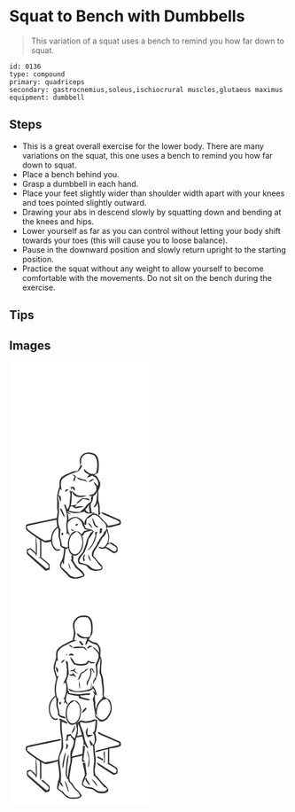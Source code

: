 # Squat to Bench with Dumbbells
> This variation of a squat uses a bench to remind you how far down to squat.

``` 
id: 0136 
type: compound 
primary: quadriceps 
secondary: gastrocnemius,soleus,ischiocrural muscles,glutaeus maximus 
equipment: dumbbell 
``` 

## Steps

 - This is a great overall exercise for the lower body. There are many variations on the squat, this one uses a bench to remind you how far down to squat.
 - Place a bench behind you.
 - Grasp a dumbbell in each hand.
 - Place your feet slightly wider than shoulder width apart with your knees and toes pointed slightly outward.
 - Drawing your abs in descend slowly by squatting down and bending at the knees and hips.
 - Lower yourself as far as you can control without letting your body shift towards your toes (this will cause you to loose balance).
 - Pause in the downward position and slowly return upright to the starting position.
 - Practice the squat without any weight to allow yourself to become comfortable with the movements. Do not sit on the bench during the exercise.

## Tips


## Images

<svg width="194pt" height="400" viewBox="0 0 194 300" xmlns="http://www.w3.org/2000/svg">
  <g fill="#FFF">
    <path d="M0 0h194v300H0V0m98.42 126.44c-4.06 3.19-3.01 8.97-2.39 13.43 2.48-2.96.21-7.22 2.29-10.33 2.02-2.76 4.95-5.52 8.66-5.09 2.81.32 5.91.64 8.28 2.3 5.45 6.84 4.07 16.12 2.28 24.02-1.72 1.35-4.45.82-6.55.66-4.09-.46-6.68-3.9-9.58-6.4-1.16 4.25 3.86 5.76 6.54 7.72-.96 1.55-2 3.04-2.94 4.6 2.42-1.09 4.76-2.36 7.23-3.34 5.23 2.2 10.19 7.88 7.5 13.84-1.67-1.93-3.03-4.32-5.49-5.35.79 2.28 2.05 4.36 3.56 6.23 0 1.78.02 3.55.07 5.33-1.87 1.93-2.98 5.2-6.02 5.43-1.28.42-3.09.01-3.85 1.4 1.26.83 2.66.93 4.21.29-2.02 1.96-1.75 4.7-1.43 7.2-1.97 2.45-5.12 3.72-6.74 6.44-2.01 3.51-5.75 5.42-8.41 8.36-5 0-10.04-.19-14.83-1.74.73-1.95 1.09-4.14 2.43-5.79 2.8-1.19 4.73 3.35 7.71 2.47 3.44-.84 6.96-1.27 10.41-2.02-2.06-.31-4.13-.58-6.19-.89-1.97.59-3.96 1.1-6.02 1.26.63-1.33 1.29-2.63 1.99-3.92-2.39 1.48-5.13 1.79-7.87 1.86 1.51-6.18 1.26-12.65 1.54-18.98-.77-.29-2.31-.86-3.09-1.14.38 2.57 1.47 5.13.92 7.76-1.29 5.92.31 12.77-4.2 17.62-.76-2.1-1.5-4.19-2.26-6.29-.52.04-1.56.11-2.08.15 2.92 7.46 5.29 15.56 3.51 23.61-1.48 5.56 1.18 11.28-.49 16.8.38-.45 1.12-1.35 1.5-1.79 1.56-.02 2 2.43 3.3 3a7.848 7.848 0 0 0-.87-3.22c-2.07-4.22-2.43-9.19-1.91-13.8 2.55-3.93 6.72-7.76 11.78-6.96 3.85 1.9 8 4.88 8.02 9.64 1.27 1.72 2.4 3.54 3.21 5.52 1.8.86 3.77 1.18 5.75 1.38-2.24.38-4.46.9-6.72 1.16-.84 1.89-2.37 3.24-4.03 4.41-1.85-4.11-7.91-5.66-11.31-2.57-5.32 4.77-6.93 12.35-6.42 19.22-.44.5-.9 1-1.35 1.49-2.22-.97-5.03-.94-6.85-2.63-.66-3.37-.88-6.84-1.98-10.11-1.33-3.78.23-7.71.05-11.56-.83-2.42-2.17-4.67-2.56-7.23-1.48-6.25.9-12.55.49-18.85-.22-3.97.35-7.96-.06-11.91-.59-2.67-1.26-5.33-1.2-8.08 2.35 2.25 1.91 5.7 3.41 8.4.78-2.49 1.18-5.12-.05-7.54-.93-.55-1.86-1.11-2.75-1.72.84-2.81 1.35-5.7 2.13-8.52.55.57 1.63 1.72 2.18 2.3-.67-4.85-1.85-10.21.34-14.83 4.61-5.33 11.86-6.95 18.09-9.67 4.92-.27 7.71-4.93 9.5-8.96-.56-.27-1.68-.79-2.24-1.06-.92 3-2.63 5.64-4.29 8.27-2.03.23-4.15-.02-6.11.57-5.46 2.75-11.82 4.08-16.13 8.74-2.49 3.45-2.02 7.83-2.05 11.83-2.2 5.77-3.79 11.94-3.21 18.17.39 5.13-.66 10.39.74 15.42-.47 2.94-.77 5.9-1.09 8.87-13.35 3.03-26.8 5.58-40.18 8.43-.48.4-1.43 1.2-1.9 1.6.17 2.29-.37 5.1 1.61 6.78 3.7 3.23 7.82 5.94 11.79 8.83-.16 7.31.24 14.61.4 21.91-2.08-2.55-4.75-4.48-7.19-6.65-1.25.29-2.56.4-3.75.9-2.72 1.06-1.13 4.71-1.13 6.92 7.69 8.22 17.09 14.69 24.91 22.8 1.87-.54 3.75-1.09 5.63-1.64.01-2.44-.05-4.88-.13-7.31-3.69-3.15-7.3-6.4-11.12-9.39.01-7.62-.02-15.23-.04-22.85 1.88 1.02 3.67 2.27 5.74 2.9 2.5.21 4.89-.88 7.32-1.32.6 3.62 1.89 7.17 4.26 10.02 2.06 2.63 6.71 3.83 8.7.47-2.31-.09-5.03.68-6.85-1.23-3.05-2.82-4.48-7.17-4.31-11.27-.34-6.35 2.29-13.17 7.85-16.63 1.63 4.36.09 9.01.99 13.45 1.42 3.49 2.09 7.22 2 11 1.46 1.53 2.98 3.21 5.26 3.35-.73 5.29-.57 10.89-3.09 15.75-1.14 2.81-3.36 5.69-2.37 8.88 1.43 4.57 5.99 6.89 8.8 10.48 1.71 1.75 2.97 4.21 5.46 4.95 6.34 2.04 13.7 1.1 19-3.06-.77-5.54-6.12-8.18-9.77-11.67-2.17-2.66-4.01-5.62-5.56-8.68-.59-2.69 2.04-7.79-2.85-6.9.05 1.84.39 3.66.68 5.48-.45.08-1.35.22-1.8.3 3.13 3.21 4.83 7.39 7.25 11.08 3.91 2.81 7.92 5.72 10.28 10.06-3.2 1.21-6.53 2.07-9.88 2.77-3.43-.87-7.36-1.43-9.69-4.4-2.99-3.99-7.41-6.5-10.56-10.33.2-2.17.78-4.25 1.6-6.25.48.96 1.44 2.9 1.92 3.86.46-7.02 2.18-13.91 2.39-20.95.38-1.25 2.13-.34 3.03-.58l-.55-1.38 1.38.04c.32 4.19 2.59 9.12 6.95 10.34 4.77 1.21 8.53-2.91 10.76-6.56 3.03-6.54 3.47-14.37.7-21.09.52.15 1.55.47 2.07.62.45-1.47.67-3.15 1.91-4.22 2.7-.79 5.5-1.3 8.09-2.45.59.18 1.76.55 2.35.73.44 1.45-1.72 1.34-2.5 2.02-1.8 3.87-4.6 7.28-5.59 11.5-1.13 4.51-2.83 8.85-4.45 13.2-1.51 4.19-6.3 6.41-7.1 10.98-.73 2.06.21 4.1.78 6.06 2.88 1.1 5.99 1.36 8.91 2.3 3.37 1.21 4.53 5.4 8.04 6.3 2.91.79 5.96 2.04 8.98 1.01 2.31-.75 6.12-.28 6.32-3.57.67-3.06-2.26-5.09-4.11-7.01-3.11-2.64-4.98-6.39-8.09-9.02-.49-4.94 2.83-8.87 5.11-12.9 3.51-4.33 4.87-10.07 8.99-13.96 2.22-2.06 3.42-4.92 3.7-7.91 3.64 7.03 3.35 16.99-3.21 22.2-2.29 1.91-4.95.12-7.4-.26-.04.25-.13.76-.17 1.02 2.6 2.83 6.46 1.73 9.73 1.11 3.28 2.07 6.43 4.33 9.74 6.35 1.43 1.17 3.08-.19 4.47-.71 3.01-1.15 1.47-5.04 1.45-7.48-2.06-2.26-4.89-3.69-7.47-5.27-1.54-1.38-3.33.1-4.95.47.61-3.19 1.6-6.39 1.31-9.67-.21-3.32-2.21-6.33-1.88-9.71-.35.3-1.05.89-1.4 1.19.31-.97.92-2.92 1.23-3.89 2.96 1.36 5.94-.33 8.84-1.01 2.7-.82 5.54-1.19 8.18-2.22 1.75-1.86.91-4.33-.03-6.34-6.29-2.61-12.54-5.32-18.7-8.21-2.42-1.15-5-2.04-7.71-1.98 4.24 3.85 10.17 4.87 15.12 7.54 3.5 1.97 7.96 2.59 10.68 5.68-.25.36-.76 1.08-1.02 1.44-4.83 1.69-9.89 2.67-14.95 3.39-1.03-2.04-2.27-3.99-4.12-5.36-3.17-2.44-5.31-5.86-8.11-8.66.6-.78 1.2-1.56 1.79-2.34-.45-2.1-.94-4.23-.69-6.38.65-4.13-1.18-8.02-1.88-12-.06-4.34.29-8.68.02-13.01 1.79-3.42 3.11-7.09 2.44-11.02-2.43-3.44-3.25-8.62-7.96-9.8 1.75-1.02 3.46-2.11 5.16-3.23 1.27-5.88 1.39-12.04.37-17.97-.95-3.59-3.12-7.64-7.1-8.41-5.05-1.53-11.5-1.74-15.14 2.77M85.4 152.35c1.27 1.37 2.59 2.68 3.88 4.03-.84-.11-2.54-.34-3.39-.45l1.78.29-1.04 5.33 2.48-1.12c-.47-1.79.12-3.45 1.63-4.4-.56-.73-1.12-1.47-1.68-2.2-1.22-.5-2.43-1-3.66-1.48m5.87 3.41c2.98 5.92 10.67 3.32 15.13 7.28-1.25-1.52-2.42-3.54-4.6-3.71-3.7-.58-7.11-2.12-10.53-3.57m16.48 7.36c2.76-1.03 5.12-2.82 7.36-4.69-3.22-.1-6.32 1.48-7.36 4.69m-25.04 6.21c.51 1.5 1.03 3 1.57 4.5.36-1.01.44-2.09.11-3.14l.22-.85c1.34 1.64 2.58 3.44 4.37 4.65-.33-1.49.17-3.41-1.05-4.59-1.19-1.85-3.54-.29-5.22-.57m-6.1 3.35c-.33.81-1 2.43-1.34 3.24 2.17-.54 3.9-1.96 5.35-3.6-1.34.1-2.67.22-4.01.36m7.78 1.6c1.15 3.1 2.63 6.69 6.02 7.89 4.64 1.63 10.17 1.3 14.43-1.22-4.23-.23-8.59.69-12.71-.61-2.99-1.43-5.22-3.98-7.74-6.06m12.46 11.55c-2.17 1.95-4.86 3.55-6.14 6.29 3.35-1.28 5.9-3.83 8.35-6.34 3.55-.31 6.91.8 10.07 2.31-.58-1.07-1.18-2.13-1.78-3.19-3.47.21-7.55-1.59-10.5.93m-28.6 12.25c1.87 4.3 3.81 8.63 6.53 12.46.24-4.03-2.44-7.32-3.61-11.01-.97-.49-1.94-.97-2.92-1.45m23.07 21.17c-1.1.23-2.42 2.49-.65 2.73 1.82.29 3.31-3.85.65-2.73m-8.21 6.66c1.05 1.95 2.48 3.64 4.88 2.35-1.56-.93-3.2-1.69-4.88-2.35m-11.89 5.41c-.99.84-.83 3.07.63 3.3 2.26-.1 1.51-4.36-.63-3.3m8.7 40.63c.47 3.29 1.31 6.59 2.93 9.53.18-3.44-1.12-6.68-2.93-9.53z"/>
    <path d="M113.41 181.95c2.9-1.69 4.86-4.41 6.54-7.24-1.54 5.31-1.04 10.94-2.68 16.22-.71 2.22-2.25 4.05-3.31 6.1 3.24-.19 4.79-3.28 5.48-6.06 1.48 5.6.91 11.36 1.4 17.07-.71-.64-2.12-1.93-2.83-2.57-.95.06-2.86.19-3.81.26.53-.37 1.58-1.09 2.11-1.46-1.53-.04-3.05-.09-4.57-.14-.71-3.98-1.65-7.96-1.38-12.03 2.35-2.89 3.52-6.43 3.05-10.15zM102.56 200.34c2.32-2.16 4.17-4.74 5.81-7.44-.97 3.81.15 7.6.44 11.42-1.99-.63-3.89-1.55-4.94-3.42-.33-.14-.99-.42-1.31-.56z"/>
    <path d="M78.91 202.22c7.12 4.13 15.45 2.41 22.95.48 2.77 3.92 8.08 2.22 12.13 2.26-5.92 2.67-13.29 7.42-12.06 15-1.34-5.08-5.81-8.79-10.77-10.03-4.12-.45-8.28 1.2-11.2 4.1.73-3.24-.15-6.43-1.28-9.46 1.55.76 3.11 1.49 4.73 2.11-1.3-1.52-2.93-2.68-4.6-3.75l.1-.71z"/>
    <path d="M113.22 207c4.38-.5 8.01 2.11 10.42 5.52 2.65 3.77 8.91 6.26 7.21 11.81l1.29-.04c-.93 2-1.11 4.92-3.65 5.59-1.06 5.12-6.05 8.09-7.49 13.15-.33.21-.98.63-1.31.85-1.16 6.36-8.19 10.25-7.88 17.09-.4 2.11 1.4 3.33 2.68 4.64 4.05 3.74 6.14 9.17 10.81 12.3l-1.36 2.36c-2.96.67-6.06 1.25-9 .18-3.44-.53-5.29-3.72-8.07-5.4-3.78-2-8.15-2.36-11.94-4.34-.38-6.55 6.25-9.92 7.97-15.71 1.21-3.65 3.29-7.05 3.68-10.94.26-1.87.89-3.66 1.5-5.43 2.68-2.61 4.67-5.83 6.38-9.12-2.42-3.46-7.49-3.03-11.11-4.54-.66-1.74-1.36-3.47-2.03-5.2.67.33 2 .98 2.66 1.3.25-2.88.69-5.75.73-8.65 3.27-1.05 5.89-3.31 8.51-5.42m-1.06 3.8c.5 3.1 1.14 6.21 2.29 9.14 1.18 2.4 3.6 5.43 6.39 3.2-1.57-.94-3.86-1.38-4.39-3.38-1.14-3.12-2.34-6.25-4.29-8.96m-5.35 6.82c1.19 3.07 3.5 5.47 5.93 7.61-1.09-3.12-2.87-6.09-5.93-7.61m16.14 7.86c-.19 2.26-.53 4.5-.73 6.77 3.66.14 3.5-4.09 3.39-6.66-.89-.04-1.78-.07-2.66-.11m-6.74 4.91c.18 1.85.49 3.7.48 5.57-1.28 3.01-2.31 6.12-3.52 9.16-1.61 4.12-5.27 6.89-7.34 10.73 6.48-4.95 10.65-12.59 12.08-20.56.29-1.46.45-2.98 1.18-4.29.13-.18.41-.53.55-.71-1.14.03-2.29.06-3.43.1m-15.84 39.53c.46-.21 1.4-.64 1.87-.85-.29-1.49-.59-2.98-.9-4.46.56-1.39 1.12-2.78 1.61-4.2-3.98 1.7-3.36 6.08-2.58 9.51m6.99-8.98c-1.34 3.79 1.72 6.83 3.52 9.82-.8-3.39-1.97-6.7-3.52-9.82zM33.87 219.89c9.97-2.07 19.95-4.11 29.93-6.16.44 3.2.73 6.41 1.14 9.62-5.83 3.61-8.23 10.61-8.56 17.15-2.69.8-5.46 1.29-8.25 1.54-7.49-3.88-14.41-8.77-21.12-13.84-1.92-1.24-2.93-3.28-3.78-5.31 3.26-1.85 7.02-2.3 10.64-3z"/>
    <path d="M84.13 235.23c1.7-2.73 4.79-3.98 7.39-5.65 2.29 2.03 5.02 3.91 6.13 6.89 2.13 5.57 1.6 11.97-.75 17.38-1.72 3.26-4.67 7.07-8.82 6.51-3.96-.44-5.82-4.54-6.74-7.92-.93-5.8-.57-12.2 2.79-17.21zM36.27 237.49c1.82 1.03 3.75 2.02 5.17 3.61.57 7.9-.06 15.85.28 23.77l-1.76-.6c.01.33.02.98.02 1.31.45-.12 1.36-.36 1.82-.48 3.17 3.26 7.04 5.73 10.3 8.89 2.19 1.82 1.45 6.85-2.07 5.63-7.99-6.5-15.82-13.25-23.53-20.11-1.34-.88-1.28-2.55-1.57-3.95 1.05-.67 2.11-1.34 3.16-2.02 2.55 2.04 4.83 4.36 7.24 6.56.28.72.85 2.17 1.14 2.9.46-1.26.87-2.57.85-3.92.15-7.22-.03-14.44-1.05-21.59zM133.42 247.42c.95-.6 1.89-1.22 2.84-1.82 2.56 1.92 5.52 3.23 8.04 5.2 2 2 .94 5.67-1.93 6.04-4.19-1.62-7.16-5.56-11.73-6.36.95-1.01 1.87-2.03 2.78-3.06z"/>
  </g>
  <g fill="#333">
    <path d="M98.42 126.44c3.64-4.51 10.09-4.3 15.14-2.77 3.98.77 6.15 4.82 7.1 8.41 1.02 5.93.9 12.09-.37 17.97-1.7 1.12-3.41 2.21-5.16 3.23 4.71 1.18 5.53 6.36 7.96 9.8.67 3.93-.65 7.6-2.44 11.02.27 4.33-.08 8.67-.02 13.01.7 3.98 2.53 7.87 1.88 12-.25 2.15.24 4.28.69 6.38-.59.78-1.19 1.56-1.79 2.34 2.8 2.8 4.94 6.22 8.11 8.66 1.85 1.37 3.09 3.32 4.12 5.36 5.06-.72 10.12-1.7 14.95-3.39.26-.36.77-1.08 1.02-1.44-2.72-3.09-7.18-3.71-10.68-5.68-4.95-2.67-10.88-3.69-15.12-7.54 2.71-.06 5.29.83 7.71 1.98 6.16 2.89 12.41 5.6 18.7 8.21.94 2.01 1.78 4.48.03 6.34-2.64 1.03-5.48 1.4-8.18 2.22-2.9.68-5.88 2.37-8.84 1.01-.31.97-.92 2.92-1.23 3.89.35-.3 1.05-.89 1.4-1.19-.33 3.38 1.67 6.39 1.88 9.71.29 3.28-.7 6.48-1.31 9.67 1.62-.37 3.41-1.85 4.95-.47 2.58 1.58 5.41 3.01 7.47 5.27.02 2.44 1.56 6.33-1.45 7.48-1.39.52-3.04 1.88-4.47.71-3.31-2.02-6.46-4.28-9.74-6.35-3.27.62-7.13 1.72-9.73-1.11.04-.26.13-.77.17-1.02 2.45.38 5.11 2.17 7.4.26 6.56-5.21 6.85-15.17 3.21-22.2-.28 2.99-1.48 5.85-3.7 7.91-4.12 3.89-5.48 9.63-8.99 13.96-2.28 4.03-5.6 7.96-5.11 12.9 3.11 2.63 4.98 6.38 8.09 9.02 1.85 1.92 4.78 3.95 4.11 7.01-.2 3.29-4.01 2.82-6.32 3.57-3.02 1.03-6.07-.22-8.98-1.01-3.51-.9-4.67-5.09-8.04-6.3-2.92-.94-6.03-1.2-8.91-2.3-.57-1.96-1.51-4-.78-6.06.8-4.57 5.59-6.79 7.1-10.98 1.62-4.35 3.32-8.69 4.45-13.2.99-4.22 3.79-7.63 5.59-11.5.78-.68 2.94-.57 2.5-2.02-.59-.18-1.76-.55-2.35-.73-2.59 1.15-5.39 1.66-8.09 2.45-1.24 1.07-1.46 2.75-1.91 4.22-.52-.15-1.55-.47-2.07-.62 2.77 6.72 2.33 14.55-.7 21.09-2.23 3.65-5.99 7.77-10.76 6.56-4.36-1.22-6.63-6.15-6.95-10.34l-1.38-.04.55 1.38c-.9.24-2.65-.67-3.03.58-.21 7.04-1.93 13.93-2.39 20.95-.48-.96-1.44-2.9-1.92-3.86-.82 2-1.4 4.08-1.6 6.25 3.15 3.83 7.57 6.34 10.56 10.33 2.33 2.97 6.26 3.53 9.69 4.4 3.35-.7 6.68-1.56 9.88-2.77-2.36-4.34-6.37-7.25-10.28-10.06-2.42-3.69-4.12-7.87-7.25-11.08.45-.08 1.35-.22 1.8-.3-.29-1.82-.63-3.64-.68-5.48 4.89-.89 2.26 4.21 2.85 6.9 1.55 3.06 3.39 6.02 5.56 8.68 3.65 3.49 9 6.13 9.77 11.67-5.3 4.16-12.66 5.1-19 3.06-2.49-.74-3.75-3.2-5.46-4.95-2.81-3.59-7.37-5.91-8.8-10.48-.99-3.19 1.23-6.07 2.37-8.88 2.52-4.86 2.36-10.46 3.09-15.75-2.28-.14-3.8-1.82-5.26-3.35.09-3.78-.58-7.51-2-11-.9-4.44.64-9.09-.99-13.45-5.56 3.46-8.19 10.28-7.85 16.63-.17 4.1 1.26 8.45 4.31 11.27 1.82 1.91 4.54 1.14 6.85 1.23-1.99 3.36-6.64 2.16-8.7-.47-2.37-2.85-3.66-6.4-4.26-10.02-2.43.44-4.82 1.53-7.32 1.32-2.07-.63-3.86-1.88-5.74-2.9.02 7.62.05 15.23.04 22.85 3.82 2.99 7.43 6.24 11.12 9.39.08 2.43.14 4.87.13 7.31-1.88.55-3.76 1.1-5.63 1.64-7.82-8.11-17.22-14.58-24.91-22.8 0-2.21-1.59-5.86 1.13-6.92 1.19-.5 2.5-.61 3.75-.9 2.44 2.17 5.11 4.1 7.19 6.65-.16-7.3-.56-14.6-.4-21.91-3.97-2.89-8.09-5.6-11.79-8.83-1.98-1.68-1.44-4.49-1.61-6.78.47-.4 1.42-1.2 1.9-1.6 13.38-2.85 26.83-5.4 40.18-8.43.32-2.97.62-5.93 1.09-8.87-1.4-5.03-.35-10.29-.74-15.42-.58-6.23 1.01-12.4 3.21-18.17.03-4-.44-8.38 2.05-11.83 4.31-4.66 10.67-5.99 16.13-8.74 1.96-.59 4.08-.34 6.11-.57 1.66-2.63 3.37-5.27 4.29-8.27.56.27 1.68.79 2.24 1.06-1.79 4.03-4.58 8.69-9.5 8.96-6.23 2.72-13.48 4.34-18.09 9.67-2.19 4.62-1.01 9.98-.34 14.83-.55-.58-1.63-1.73-2.18-2.3-.78 2.82-1.29 5.71-2.13 8.52.89.61 1.82 1.17 2.75 1.72 1.23 2.42.83 5.05.05 7.54-1.5-2.7-1.06-6.15-3.41-8.4-.06 2.75.61 5.41 1.2 8.08.41 3.95-.16 7.94.06 11.91.41 6.3-1.97 12.6-.49 18.85.39 2.56 1.73 4.81 2.56 7.23.18 3.85-1.38 7.78-.05 11.56 1.1 3.27 1.32 6.74 1.98 10.11 1.82 1.69 4.63 1.66 6.85 2.63.45-.49.91-.99 1.35-1.49-.51-6.87 1.1-14.45 6.42-19.22 3.4-3.09 9.46-1.54 11.31 2.57 1.66-1.17 3.19-2.52 4.03-4.41 2.26-.26 4.48-.78 6.72-1.16-1.98-.2-3.95-.52-5.75-1.38-.81-1.98-1.94-3.8-3.21-5.52-.02-4.76-4.17-7.74-8.02-9.64-5.06-.8-9.23 3.03-11.78 6.96-.52 4.61-.16 9.58 1.91 13.8.52 1.01.81 2.08.87 3.22-1.3-.57-1.74-3.02-3.3-3-.38.44-1.12 1.34-1.5 1.79 1.67-5.52-.99-11.24.49-16.8 1.78-8.05-.59-16.15-3.51-23.61.52-.04 1.56-.11 2.08-.15.76 2.1 1.5 4.19 2.26 6.29 4.51-4.85 2.91-11.7 4.2-17.62.55-2.63-.54-5.19-.92-7.76.78.28 2.32.85 3.09 1.14-.28 6.33-.03 12.8-1.54 18.98 2.74-.07 5.48-.38 7.87-1.86-.7 1.29-1.36 2.59-1.99 3.92 2.06-.16 4.05-.67 6.02-1.26 2.06.31 4.13.58 6.19.89-3.45.75-6.97 1.18-10.41 2.02-2.98.88-4.91-3.66-7.71-2.47-1.34 1.65-1.7 3.84-2.43 5.79 4.79 1.55 9.83 1.74 14.83 1.74 2.66-2.94 6.4-4.85 8.41-8.36 1.62-2.72 4.77-3.99 6.74-6.44-.32-2.5-.59-5.24 1.43-7.2-1.55.64-2.95.54-4.21-.29.76-1.39 2.57-.98 3.85-1.4 3.04-.23 4.15-3.5 6.02-5.43-.05-1.78-.07-3.55-.07-5.33-1.51-1.87-2.77-3.95-3.56-6.23 2.46 1.03 3.82 3.42 5.49 5.35 2.69-5.96-2.27-11.64-7.5-13.84-2.47.98-4.81 2.25-7.23 3.34.94-1.56 1.98-3.05 2.94-4.6-2.68-1.96-7.7-3.47-6.54-7.72 2.9 2.5 5.49 5.94 9.58 6.4 2.1.16 4.83.69 6.55-.66 1.79-7.9 3.17-17.18-2.28-24.02-2.37-1.66-5.47-1.98-8.28-2.3-3.71-.43-6.64 2.33-8.66 5.09-2.08 3.11.19 7.37-2.29 10.33-.62-4.46-1.67-10.24 2.39-13.43m14.99 55.51c.47 3.72-.7 7.26-3.05 10.15-.27 4.07.67 8.05 1.38 12.03 1.52.05 3.04.1 4.57.14-.53.37-1.58 1.09-2.11 1.46.95-.07 2.86-.2 3.81-.26.71.64 2.12 1.93 2.83 2.57-.49-5.71.08-11.47-1.4-17.07-.69 2.78-2.24 5.87-5.48 6.06 1.06-2.05 2.6-3.88 3.31-6.1 1.64-5.28 1.14-10.91 2.68-16.22-1.68 2.83-3.64 5.55-6.54 7.24m-10.85 18.39c.32.14.98.42 1.31.56 1.05 1.87 2.95 2.79 4.94 3.42-.29-3.82-1.41-7.61-.44-11.42-1.64 2.7-3.49 5.28-5.81 7.44m-23.65 1.88l-.1.71c1.67 1.07 3.3 2.23 4.6 3.75-1.62-.62-3.18-1.35-4.73-2.11 1.13 3.03 2.01 6.22 1.28 9.46 2.92-2.9 7.08-4.55 11.2-4.1 4.96 1.24 9.43 4.95 10.77 10.03-1.23-7.58 6.14-12.33 12.06-15-4.05-.04-9.36 1.66-12.13-2.26-7.5 1.93-15.83 3.65-22.95-.48m34.31 4.78c-2.62 2.11-5.24 4.37-8.51 5.42-.04 2.9-.48 5.77-.73 8.65-.66-.32-1.99-.97-2.66-1.3.67 1.73 1.37 3.46 2.03 5.2 3.62 1.51 8.69 1.08 11.11 4.54-1.71 3.29-3.7 6.51-6.38 9.12-.61 1.77-1.24 3.56-1.5 5.43-.39 3.89-2.47 7.29-3.68 10.94-1.72 5.79-8.35 9.16-7.97 15.71 3.79 1.98 8.16 2.34 11.94 4.34 2.78 1.68 4.63 4.87 8.07 5.4 2.94 1.07 6.04.49 9-.18l1.36-2.36c-4.67-3.13-6.76-8.56-10.81-12.3-1.28-1.31-3.08-2.53-2.68-4.64-.31-6.84 6.72-10.73 7.88-17.09.33-.22.98-.64 1.31-.85 1.44-5.06 6.43-8.03 7.49-13.15 2.54-.67 2.72-3.59 3.65-5.59l-1.29.04c1.7-5.55-4.56-8.04-7.21-11.81-2.41-3.41-6.04-6.02-10.42-5.52m-79.35 12.89c-3.62.7-7.38 1.15-10.64 3 .85 2.03 1.86 4.07 3.78 5.31 6.71 5.07 13.63 9.96 21.12 13.84 2.79-.25 5.56-.74 8.25-1.54.33-6.54 2.73-13.54 8.56-17.15-.41-3.21-.7-6.42-1.14-9.62-9.98 2.05-19.96 4.09-29.93 6.16m50.26 15.34c-3.36 5.01-3.72 11.41-2.79 17.21.92 3.38 2.78 7.48 6.74 7.92 4.15.56 7.1-3.25 8.82-6.51 2.35-5.41 2.88-11.81.75-17.38-1.11-2.98-3.84-4.86-6.13-6.89-2.6 1.67-5.69 2.92-7.39 5.65m-47.86 2.26c1.02 7.15 1.2 14.37 1.05 21.59.02 1.35-.39 2.66-.85 3.92-.29-.73-.86-2.18-1.14-2.9-2.41-2.2-4.69-4.52-7.24-6.56-1.05.68-2.11 1.35-3.16 2.02.29 1.4.23 3.07 1.57 3.95 7.71 6.86 15.54 13.61 23.53 20.11 3.52 1.22 4.26-3.81 2.07-5.63-3.26-3.16-7.13-5.63-10.3-8.89-.46.12-1.37.36-1.82.48 0-.33-.01-.98-.02-1.31l1.76.6c-.34-7.92.29-15.87-.28-23.77-1.42-1.59-3.35-2.58-5.17-3.61m97.15 9.93c-.91 1.03-1.83 2.05-2.78 3.06 4.57.8 7.54 4.74 11.73 6.36 2.87-.37 3.93-4.04 1.93-6.04-2.52-1.97-5.48-3.28-8.04-5.2-.95.6-1.89 1.22-2.84 1.82z"/>
    <path d="M85.4 152.35c1.23.48 2.44.98 3.66 1.48.56.73 1.12 1.47 1.68 2.2-1.51.95-2.1 2.61-1.63 4.4l-2.48 1.12 1.04-5.33-1.78-.29c.85.11 2.55.34 3.39.45-1.29-1.35-2.61-2.66-3.88-4.03zM91.27 155.76c3.42 1.45 6.83 2.99 10.53 3.57 2.18.17 3.35 2.19 4.6 3.71-4.46-3.96-12.15-1.36-15.13-7.28zM107.75 163.12c1.04-3.21 4.14-4.79 7.36-4.69-2.24 1.87-4.6 3.66-7.36 4.69zM82.71 169.33c1.68.28 4.03-1.28 5.22.57 1.22 1.18.72 3.1 1.05 4.59-1.79-1.21-3.03-3.01-4.37-4.65l-.22.85c.33 1.05.25 2.13-.11 3.14-.54-1.5-1.06-3-1.57-4.5zM76.61 172.68c1.34-.14 2.67-.26 4.01-.36-1.45 1.64-3.18 3.06-5.35 3.6.34-.81 1.01-2.43 1.34-3.24zM84.39 174.28c2.52 2.08 4.75 4.63 7.74 6.06 4.12 1.3 8.48.38 12.71.61-4.26 2.52-9.79 2.85-14.43 1.22-3.39-1.2-4.87-4.79-6.02-7.89zM96.85 185.83c2.95-2.52 7.03-.72 10.5-.93.6 1.06 1.2 2.12 1.78 3.19-3.16-1.51-6.52-2.62-10.07-2.31-2.45 2.51-5 5.06-8.35 6.34 1.28-2.74 3.97-4.34 6.14-6.29zM68.25 198.08c.98.48 1.95.96 2.92 1.45 1.17 3.69 3.85 6.98 3.61 11.01-2.72-3.83-4.66-8.16-6.53-12.46zM112.16 210.8c1.95 2.71 3.15 5.84 4.29 8.96.53 2 2.82 2.44 4.39 3.38-2.79 2.23-5.21-.8-6.39-3.2-1.15-2.93-1.79-6.04-2.29-9.14zM106.81 217.62c3.06 1.52 4.84 4.49 5.93 7.61-2.43-2.14-4.74-4.54-5.93-7.61zM91.32 219.25c2.66-1.12 1.17 3.02-.65 2.73-1.77-.24-.45-2.5.65-2.73zM122.95 225.48c.88.04 1.77.07 2.66.11.11 2.57.27 6.8-3.39 6.66.2-2.27.54-4.51.73-6.77zM83.11 225.91c1.68.66 3.32 1.42 4.88 2.35-2.4 1.29-3.83-.4-4.88-2.35zM116.21 230.39c1.14-.04 2.29-.07 3.43-.1-.14.18-.42.53-.55.71-.73 1.31-.89 2.83-1.18 4.29-1.43 7.97-5.6 15.61-12.08 20.56 2.07-3.84 5.73-6.61 7.34-10.73 1.21-3.04 2.24-6.15 3.52-9.16.01-1.87-.3-3.72-.48-5.57zM71.22 231.32c2.14-1.06 2.89 3.2.63 3.3-1.46-.23-1.62-2.46-.63-3.3zM100.37 269.92c-.78-3.43-1.4-7.81 2.58-9.51-.49 1.42-1.05 2.81-1.61 4.2.31 1.48.61 2.97.9 4.46-.47.21-1.41.64-1.87.85zM107.36 260.94c1.55 3.12 2.72 6.43 3.52 9.82-1.8-2.99-4.86-6.03-3.52-9.82zM79.92 271.95c1.81 2.85 3.11 6.09 2.93 9.53-1.62-2.94-2.46-6.24-2.93-9.53z"/>
  </g>
</svg>

<svg width="194pt" height="400" viewBox="0 0 194 300" xmlns="http://www.w3.org/2000/svg">
  <g fill="#FFF">
    <path d="M0 0h194v300H0V0m89.33 48.37c-3.98 3.71-3.42 9.66-2.36 14.51 1.22 4.62-.34 9.23-1.13 13.77-4.48 1.2-8 4.41-12.3 6.03-2.78 1.29-5.16 3.31-7.41 5.36-3.26 3.4-2.84 8.43-2.79 12.77-1.59 4.27-2.93 8.66-3.36 13.22.35 4.15 1.65 8.13 2.99 12.05 1.25 2.94-.07 5.98-.67 8.9-1.31 5.58-1.14 11.42.03 17.01-9.71 6.24-11.87 21.47-4.64 30.34 2.08 2.56 6.77 3.82 8.64.35-2.03-.12-4.37.66-6.12-.69-2.96-2.03-4.23-5.65-5.01-9-1.09-7.33 1.85-15.01 7.59-19.71 1.54 4.09.89 8.42.98 12.67 1.24 3.94 2.51 7.92 2.25 12.12 2.43 3.37 6.68 4.01 10.51 4.5-1.27-3.77-5.97-2.44-8.3-4.82-.64-3.11-.8-6.31-1.77-9.35-1.46-3.93-.32-8.1-.02-12.12a6.336 6.336 0 0 1-1.99-2.78c-2.58-9.43-.93-19.38 2.24-28.45-.49.2-1.48.6-1.98.81-.89-3.64-2.35-7.12-3-10.81.45-3.55 1.33-7.05 1.99-10.57.75 0 1.51.02 2.27.07-.54-4.07-1.29-8.36-.01-12.36 2.37-4.42 6.65-7.51 11.38-9.02 4.45-2.81 9.4-4.42 14.32-6.2-1.25-.23-2.51-.45-3.76-.64.62-3.07 1.28-6.12 1.89-9.19-1.26-6.04-3.57-13.73 1.88-18.46 3.44-4.44 9.51-3.45 14.37-2.86 2.13 2.37 4.07 5.07 4.39 8.35.74 5.78 1.07 11.9-1.31 17.37-5.08 2.15-11.27 1.27-15.01-2.97-.44-.86-3.59-1.7-2.23.35 2.2 4.96 8.7 6 13.61 5.35a92.36 92.36 0 0 0-2.73 8.65c3.02.01 3.04-3.29 4.03-5.37 2.62 1.6 5.09 3.61 8.12 4.39 1.66.66 3.9.77 4.76 2.61 1.77 2.93 1.96 6.42 2.2 9.75a108.3 108.3 0 0 1-1.54-2.78c-2.27-2.15-4.33-4.91-7.59-5.5 2.58 3.5 6.92 5.8 8.06 10.25 1.03 4.9-1.97 9.32-3.97 13.56.85 5.54 1.61 11.19.34 16.73-2.16 2.76-4.39 5.82-3.81 9.58 1.13-2.03 2.22-4.08 3.26-6.15.16.48.48 1.43.64 1.9-.31-3.81 2.18-7.01 2.32-10.76.75-3.86-1.42-7.84.14-11.6 1.09-2.87 2.23-5.73 3.56-8.5-.13 6.63-.44 13.26-1.13 19.85 1.24 2.92 2.67 5.86 2.63 9.12.08 5.7 2.08 11.24 1.52 16.97-.13 2.11-.3 4.32.83 6.23-.65.61-1.35 1.18-2.03 1.77.34.06 1.02.18 1.37.24-5.64 3.58-9.21 10-8.88 16.74-.44-3.34-1.76-6.66-.83-10.03-.85-3.87-1.12-7.79-.46-11.72.57.41 1.7 1.23 2.27 1.63.06-5.22-2.76-9.62-5.35-13.91-.44 1.25-1.31 3.74-1.75 4.99-.12-3.22.08-6.46-.32-9.66-.44 3.09-.51 6.21-.61 9.32-2.2.72-4.42 1.35-6.65 1.97-5.15.43-10.34 2.23-15.5.97-2.91-.96-5.74-2.14-8.64-3.12 1.02 1.12 1.61 3.06 3.35 3.34a40.277 40.277 0 0 0 18.46.67c4.26-.47 9.03-.66 11.97-4.27.9 1.78 2.72 3.45 2.22 5.62-.75-1.02-1.47-2.07-2.27-3.04.06 2 .88 3.79 2.02 5.4-.77 2.25-2.07 4.34-2.53 6.69.38 1.73 1.25 3.37 1.25 5.17-.46 5.45 2.24 10.57 2.02 16.02-.11 2.12.91 4.6 3.3 4.78 1.21 2 2.74 4.43 5.46 4.17 5.6.02 9.07-5.11 11.67-9.39 2.83-5.68 2.86-12.79.01-18.48-1.71-3.39-6.28-3.4-8.47-6.35-.35-2.23-.01-4.49.05-6.73.43-5.35-1.02-10.58-1.05-15.91-.07-3.56-2.03-6.63-2.81-10 .18-4.69.08-9.41.73-14.07.28-2.78-1.09-5.34-1.79-7.95-.18-3.51.88-7.07-.08-10.54-.93-2.92-2.77-5.46-5.07-7.46-3.98.07-7.28-2.14-10.53-4.1.72-1.46 1.42-2.93 2.12-4.4 1.37-1.56 2.82-3.27 2.92-5.46.46-5.32.5-10.82-.91-16.01-1.23-2.9-3.38-6.2-6.84-6.44-5.52-.86-12.15-.27-15.62 4.72m5.01 29.74c1.33 1.97 2.59 3.98 4.02 5.88.53-.33 1.58-.99 2.11-1.32-1.25-1.64-2.51-3.27-3.76-4.92l-2.37.36m-13.98 4.82c1.51 1.92 3.46 3.43 5.67 4.47-.97-2.49-2.93-4.26-5.67-4.47m25.29 5.59c2.24-1.71 4.71-3.05 7.54-3.47-1.4-.36-2.79-.72-4.18-1.08-1.74 1.04-3.65 2.17-3.36 4.55M86.22 86.2c.38.33 1.13 1 1.51 1.33 4.28-.24 8.57-.41 12.86-.33 1.56 1.14 2.74 3.06 4.72 3.5-1.13-1.56-2-3.41-3.62-4.55-5.07-1.19-10.41-1.24-15.47.05m-6.17 11.29c2.27-.26 4.53-.11 6.79.14.96-1.66-1.27-2.27-2.38-2.91-2.03-.64-3.21 1.55-4.41 2.77m-2.91-1.48c.15 3.36 2.92-1.59 0 0m5.52 3.62c.43 3.71 2.65 6.87 4.89 9.71 4.99 2.07 10.78 2.37 15.97.83 1.84-.49 3.16-1.9 4.11-3.48.5.11 1.49.31 1.99.41l-.34.95c2.34-.23 5.12.68 7.01-1.23-3.04-.97-6.96.15-8.98-2.94-1.21 1.36-2.27 2.84-3.55 4.13-4.79 1.34-9.99 1.26-14.76-.17-1.96-2.84-3.42-6.18-6.34-8.21m-12.19 8.36c1.92-1.38 3.74-2.94 5-4.98-2.76.34-5.37 1.82-5 4.98m5.9-2.61c.79 3.16 1.81 6.36.77 9.62l1.13.04c-.42 3.62-.23 7.29-.82 10.89-1.12 3.43-3.45 6.34-4.41 9.85 1.03-.62 2.04-1.27 3.09-1.85 1.54 4.51 1.18 9.36.59 14.01-.95 3.3-1.53 7.19-4.63 9.23l2.11-1.25c1.59 2.33.02 4.86-.44 7.29.74-.9 1.46-1.81 2.21-2.7.57.8 1.73 2.39 2.3 3.19 2.34-.36-.71-3.24-1.24-4.29-1.14-4.03.87-7.86 1.65-11.73.35.71.71 1.42 1.07 2.13 4.62.98 9.24 2.02 13.95 2.52l.39.74c.08.5.23 1.49.3 1.98 3.84 1.41 7.86 2.25 11.86 3.1 1.21.37 2.33-.47 3.45-.75-4.26-2.27-9.57-1.76-13.53-4.55-.02-.29-.07-.87-.09-1.16 4.38-.33 8.77-1.13 13.18-.66.02-.81.05-1.62.08-2.44-5.51-.02-10.9 1.37-16.41 1.25-3.97.06-7.81-1.13-11.76-1.37-.25-1.05-.49-2.1-.73-3.15l-1.04.44c.46-4.75-.98-9.32-1.94-13.9 1.14-3.58 2.57-7.09 3.22-10.82-.27-1.77-.45-3.54-.61-5.32-.56-2.98-.04-6.09-.88-9.02-.41-1.33-1.51-2.08-2.82-1.32m-13.56 8.07c.64 2.71 1.31 5.44 2.52 7.96.4-1.59.76-3.19 1.1-4.8-1.18-1-1.71-3.98-3.62-3.16m24.55.14c.45.66.45.66 0 0m21.72 2.3c2.01 5.38-.12 11.39-3.22 15.9-1.64 1.97-.78 4.71-.84 7.03 1.43-1.84 1.41-4.26 2.4-6.28 3.03-5.33 5.38-11.84 3.03-17.88 1.43 1.65 2.62 3.5 3.62 5.44.63.21 1.9.63 2.53.83-.73-.73-1.47-1.45-2.21-2.15-.16-.62-.48-1.86-.64-2.47-.96-.73-1.91-1.47-2.86-2.2-.61.59-1.21 1.19-1.81 1.78m-20.23-1.05c-1.42 2.74-4.55 2.55-7.12 3.26 1.81.55 3.71.7 5.59.82 1.78 1.5 3.85 2.62 6.07 3.3-1.46-1.59-3.25-2.79-5.03-3.98.29-.67.88-2.01 1.17-2.68l-.68-.72m12.61 3.93c-1.75 1.01-4.25 1.31-5.17 3.32-1.32 2.83-2.56 5.7-3.83 8.56 3.39-1.63 4.7-5.15 5.15-8.64 4.04-1.17 6.9-4.16 9.53-7.26-2.34.63-4.34 2-5.68 4.02m-14.92 2c-.86 3-3.55 2.71-5.95 1.68 1.22 2.38 3.35 3.08 5.79 2.21 1.59.79 3.18 1.56 4.8 2.29-1.67-1.96-3.38-3.92-4.64-6.18m8.86 22.25c.72-3.83.18-7.74-1.01-11.41-.17 3.82.13 7.68 1.01 11.41m-17.33 23.17c-2.31 7.11-2.85 15.62 1.6 22.03 1.88 2.99 5.93 3.87 9.1 2.57 3.79-2.34 6.65-6.19 7.52-10.59 1.51-6.22 1.59-13.53-2.47-18.84-1.71-2.47-4.89-3.43-7.76-3.35-4.04 1.05-5.97 4.92-7.99 8.18m-9.14-2.53c1.82-.26 1.66-3.35-.11-3.58-1.73.19-1.54 3.37.11 3.58m34.03 4.53c-1.53 2.38-4.28 4.16-4.42 7.22 2.61-1.74 5.6-3.64 6.22-6.97-.45-.07-1.35-.19-1.8-.25m-35.78 15.48c.42.61 1.26 1.81 1.69 2.41-.08 6.65-.11 13.36 1.28 19.91 1.1 4.62.63 9.38.57 14.08-.26 6.44-4.55 11.96-4.47 18.45-5.9 1.75-12.02 2.66-18.1 3.48-8.58-4.48-16.54-10.09-24.01-16.23.18-1.54-.45-3.96 1.81-4.15 14.65-3.33 29.52-5.81 44.12-9.37l-.24-1.11c-.32-.12-.97-.35-1.3-.47-11.61 2.09-23.12 4.76-34.69 7.04-3.84.95-7.98 1.14-11.42 3.29-.03 1.39-.1 2.78-.21 4.17 2.68 5.53 8.91 8 13.46 11.77-.14 7.31.33 14.6.59 21.9-2.17-2.51-4.84-4.49-7.35-6.64-1.74.52-4.37.28-5.14 2.35-.13 1.99-.22 4.19.65 6.02 7.81 7.87 16.85 14.43 24.63 22.34 1.79-.74 4.14-.78 5.52-2.21.25-2.27.01-4.56-.07-6.83-3.23-2.68-6.35-5.49-9.44-8.33-.55.48-1.1.96-1.64 1.45 3.07 2.43 6.48 4.55 9.07 7.53 1.69 1.94.73 6.15-2.4 5.12-8.46-6.86-16.67-14.07-24.87-21.28-.03-1.03-.05-2.05-.07-3.07 1.19-.52 2.38-1.02 3.58-1.5 2.14 2.15 4.31 4.28 6.56 6.31.27.73.79 2.19 1.06 2.92 1.78-3.41.77-7.38 1-11.05.21-4.83-.81-9.58-1.05-14.38 1.79 1.11 4.02 1.92 5.14 3.83.5 8.18-.23 16.41.35 24.6.86-1.07 1.99-2.26 1.66-3.77-.03-6.8-.07-13.59-.01-20.39 2.61 1.25 5.29 3.57 8.37 2.51 4.63-1.18 9.32-2.21 13.82-3.82.63 7.74 2.96 15.5 1.76 23.3-1.64 4.5-2.79 9.26-2.6 14.08 2.77 2.34 6 4.19 8.18 7.16 3.31 3.65 7.95 6.79 13.11 6.24 4.25.12 10.29.38 12.18-4.37-1.98-2.08-2.95-5.02-5.25-6.79-4.86-2.77-6.13-8.9-10.6-12.13-.54-1.97-1.47-3.97-.93-6.05.77-4.98 1.57-9.96 2.2-14.96.91-3.57 1.92-7.15 1.57-10.89 4.58-1.06 9.12-2.27 13.74-3.15-.16 2.19-.6 4.38-.42 6.58.02 1.31 1.51 2.73 2.8 1.97.26-.23.78-.69 1.03-.92-.52-.48-1.58-1.43-2.11-1.9.73-6.34 1.96-12.62 2.21-19.01-.94.02-1.87.05-2.81.08.02 3.61-.38 7.21-.56 10.81-4.74 1.31-9.51 2.54-14.36 3.37.26-3.49 1.33-6.83 2.66-10.04 2.21-4.89 1.54-10.46 3.44-15.45 2.64-.51 5.29-1.03 7.95-1.46.77 3.86 2.87 7.67 1.45 11.66.55-.2 1.65-.59 2.2-.79.77 2.32 2.31 4.92 5.1 4.84-3.85-5.51-5.67-12-6.64-18.58-.8-5.89-5.68-10.7-4.72-16.86 6.77 2.32 14.51 1.47 20.8-1.84-.36 4.36-.55 8.76-1.41 13.05-.29 1.58-1.48 2.71-2.7 3.65.5.61 1.01 1.22 1.53 1.84 1.76 4.79 2.15 10.14-.46 14.74-1.85-2.25-3.02-5-5.1-7.06-.39 3.09.96 6.04 2.29 8.75l.95-2.33c.83 1.53 1.83 3.09 1.63 4.92-.3 7.04 2.19 13.99.89 21.03-1.16 5.17-.88 10.5-.3 15.72 3.83 3.31 6.92 7.32 10.2 11.15-.42.48-1.26 1.45-1.68 1.93.46-.41 1.36-1.25 1.82-1.66 1.42 1.5 2.82 3.04 4.05 4.72.5.06 1.48.2 1.98.27.47.55 1.43 1.66 1.9 2.21-1.05.99-2.02 2.1-3.17 2.99-2.43.15-4.89.14-7.32-.07-3.9-.57-6.55-3.95-10.19-5.14-4-1.01-9.1-.16-11.85-3.92-.44-3.03 1.45-5.56 2.78-8.08.42 1.21.84 2.42 1.25 3.64 1.21 1.33 2.34 2.73 3.28 4.27.48.21 1.45.63 1.94.84-.61-3.77-4.34-5.89-4.76-9.69-.56.16-1.66.49-2.21.66.82-1.74 1.67-3.46 2.57-5.15-.67-5.36-1.61-10.69-1.91-16.09-1.24.08-2.47.13-3.7.16 1.08 5.41 2.75 10.72 3.12 16.25-1.54 4.28-4.2 8.43-3.91 13.13l-1.57-1.1c2.09 1.9 4.03 3.99 6.39 5.57 2.97 1.39 6.41 1.05 9.44 2.26 2.8 1.36 4.93 4.04 8.1 4.65 2.99.72 6.17.62 9.17-.06 2.09-.46 4.4-2.14 4.16-4.52-1.01-3.08-3.78-5.01-6.03-7.14-3.67-3.03-6.07-7.24-9.44-10.56-3.49-2.98-3.16-8.2-2.66-12.33 1.32-6.27 1.54-12.83.03-19.08-.91-3.35.28-6.89-.95-10.19 1.06-2.49 1.96-5.04 2.88-7.57-.22-1.96-.4-3.92-.58-5.87-.84-1.6-1.24-3.4-.41-5.09 1.97-5.29 1.78-10.95 2.02-16.49-1.37-.28-2.73-.56-4.09-.86-3.59 2.23-7.89 2.53-12 2.75-2.29-.03-4.42-1.47-6.69-1.2-2.09 1.38-3.97 3.06-5.98 4.55.4 2.71 1.21 5.37 1.35 8.11-.37 3.97-1.8 7.74-2.95 11.54-2.67-1.04-4.32-3.51-5.59-5.95-1.79.43-3.58.86-5.36 1.29-.09 2.19-.15 4.37-.18 6.56-.59.13-1.78.38-2.38.51 1.78 1.67 3.97.3 5.96-.07l-1.97-.05c.48-2.53-.25-6.42 3.64-5.75.25.52.76 1.57 1.01 2.09l.46.48c1.94.96 2.55 3.09 3.44 4.89-.92 3.14-1.06 6.57-2.9 9.37-4.25 6.6-.33 14.87-2.82 21.98-1.83 5.78-1.81 11.91-2.86 17.85-.43-1.52-.91-3.02-1.08-4.58-.21-9.21 1.62-18.27 2.58-27.38-3.77 6.35-3.22 14.06-3.97 21.15-.23 3.63-1.05 7.88 1.71 10.82-.28.13-.84.4-1.12.53 2.03 1.06 3.14 2.85 3.23 5.13 4.82 3.69 6.55 10.13 11.83 13.26 2.05 1.48 2.92 4.06 3.66 6.37-4.37 2.51-9.39 1.48-14.15 1.39-3.07-2.13-7.14-3.48-8.54-7.29-2.33-1.49-4.69-2.94-6.89-4.62.65-3.09 1.32-6.17 1.94-9.26-.55 3.65 2.71 5.32 5.12 7.01-1.17-2.39-2.65-4.6-4.02-6.87 2.43-11.21-2.11-22.39-1.44-33.62 1.68-5.56 5.91-10.67 4.87-16.87.21-10.39-2.82-20.59-1.7-31.02 2.57 1.04 5.11 2.17 7.72 3.14-.26-.7-.8-2.08-1.07-2.77-2.92-1.32-5.79-2.72-8.63-4.19-.51.15-1.52.45-2.03.59m16.89 19.51c4.11-1.97 5.14-7.13 5.23-11.26-2.15 3.55-3.55 7.48-5.23 11.26m22.29 4.7c2.58-.42 5.02-1.38 6.95-3.17-2.44.08-4.89.1-7.34.01-.51-3.24.31-6.46.29-9.7-3.59 3.44-3.3 9.39.1 12.86m14.06-7.04l-.2 2.09c1.32.71 2.64 1.41 3.94 2.14 8.35 3.25 16.41 7.18 24.67 10.65 0 .94 0 1.87.01 2.82-5.06 1.12-10 3.07-15.25 3.12l-.02.74c-4.79 1.2-9.62 2.22-14.41 3.43-1.52.2-2.49 1.37-3.21 2.64 6.15-.76 11.86-3.15 17.94-4.14-.54 6.46-.25 12.96-.27 19.43-.48-.07-1.43-.21-1.9-.27l.31.54c4.3 1.16 7.85 4.07 11.63 6.31 2.8 1.57 1.9 6.58-1.59 6.3-8.05-4.6-15.65-9.99-23.57-14.81.75 1.37 1.04 3.19 2.45 4.1 5.54 3.92 11.42 7.33 17.01 11.17 1.24.75 2.42 1.75 3.89 2.04 1.7-.49 3.44-1.14 4.75-2.37.12-2.23.36-4.63-.43-6.74-3.24-2.74-7.05-4.69-10.7-6.82-.05-6.6-.19-13.2.09-19.79 5.02-.27 9.94-1.57 14.71-3.07 1.74-1.9.9-4.36-.06-6.39-8.38-3.28-16.36-7.47-24.8-10.57a16.487 16.487 0 0 0-4.99-2.55m-43.3 15.31c.49 2.58.15 5.15-.61 7.64.38.09 1.14.28 1.53.37.63-1.52 1.26-3.03 1.92-4.53-.78-1.29-1.62-2.56-2.84-3.48m28.1 8.83c.31 2.71.93 5.38 1.6 8.02 2.71 5.39-1.37 11.35.35 16.68 2.56-8.14 1.94-17.08-1.95-24.7m22.99 2.22c-1.8 4.9 2.25 10.56-.88 15.27.5-.07 1.49-.22 1.98-.29-.02-5 .19-10.01.02-15.01-.28.01-.84.03-1.12.03m-54.01 6.84c-1.19 5.44-2.86 11.03-1.7 16.63 1.41-3.78 1.48-7.87 2.32-11.78.51-3.48 1.68-6.83 1.91-10.34-1.29 1.59-2.09 3.5-2.53 5.49m45.29-.29l-.24 2.17c2.3.92 4.53 2.01 6.49 3.56.5-.21 1.51-.61 2.01-.81-2.08-2.53-5.35-3.63-8.26-4.92m-8.18 30.46c2.47 3.63 4.68 7.65 8.28 10.31-1.56-4.21-4.61-7.79-8.28-10.31m-36.12 2.67c.17 2.8 1.23 5.42 2.21 8.02.96 2.51 1.29 5.4 3.28 7.4-1.04-5.36-2.4-10.85-5.49-15.42z"/>
    <path d="M125.02 158.94c1.97-1.9 4.82-2.02 7.32-2.71 4.75 5 6.45 12.9 3.23 19.16-2.03 3.59-4.23 7.9-8.57 9.02-3.02.88-5.27-1.72-7.51-3.25.12-.74.37-2.21.49-2.95l-1.63 2.87c-.59-1.8-1.12-3.62-1.58-5.46.49.75 1.46 2.25 1.95 2.99-.68-6.97.82-14.86 6.3-19.67zM82.48 162.54c1.79-1.6 3.97-2.65 5.97-3.94 2.79 2.27 5.9 4.68 6.71 8.4 1.86 7.13.62 15.9-5.23 20.91-2.52 2.25-6.85 1.88-8.9-.82-2.21-2.85-3.23-6.5-3.07-10.09-.26-5.13 1-10.57 4.52-14.46zM91.72 206.37c2.23-5.26.62-11.01 1.84-16.43 1.77 4.99 3.57 10 4.74 15.17-2.21.36-4.4.77-6.58 1.26z"/>
  </g>
  <g fill="#333">
    <path d="M89.33 48.37c3.47-4.99 10.1-5.58 15.62-4.72 3.46.24 5.61 3.54 6.84 6.44 1.41 5.19 1.37 10.69.91 16.01-.1 2.19-1.55 3.9-2.92 5.46-.7 1.47-1.4 2.94-2.12 4.4 3.25 1.96 6.55 4.17 10.53 4.1 2.3 2 4.14 4.54 5.07 7.46.96 3.47-.1 7.03.08 10.54.7 2.61 2.07 5.17 1.79 7.95-.65 4.66-.55 9.38-.73 14.07.78 3.37 2.74 6.44 2.81 10 .03 5.33 1.48 10.56 1.05 15.91-.06 2.24-.4 4.5-.05 6.73 2.19 2.95 6.76 2.96 8.47 6.35 2.85 5.69 2.82 12.8-.01 18.48-2.6 4.28-6.07 9.41-11.67 9.39-2.72.26-4.25-2.17-5.46-4.17-2.39-.18-3.41-2.66-3.3-4.78.22-5.45-2.48-10.57-2.02-16.02 0-1.8-.87-3.44-1.25-5.17.46-2.35 1.76-4.44 2.53-6.69-1.14-1.61-1.96-3.4-2.02-5.4.8.97 1.52 2.02 2.27 3.04.5-2.17-1.32-3.84-2.22-5.62-2.94 3.61-7.71 3.8-11.97 4.27-6.1 1.21-12.47.98-18.46-.67-1.74-.28-2.33-2.22-3.35-3.34 2.9.98 5.73 2.16 8.64 3.12 5.16 1.26 10.35-.54 15.5-.97 2.23-.62 4.45-1.25 6.65-1.97.1-3.11.17-6.23.61-9.32.4 3.2.2 6.44.32 9.66.44-1.25 1.31-3.74 1.75-4.99 2.59 4.29 5.41 8.69 5.35 13.91-.57-.4-1.7-1.22-2.27-1.63-.66 3.93-.39 7.85.46 11.72-.93 3.37.39 6.69.83 10.03-.33-6.74 3.24-13.16 8.88-16.74-.35-.06-1.03-.18-1.37-.24.68-.59 1.38-1.16 2.03-1.77-1.13-1.91-.96-4.12-.83-6.23.56-5.73-1.44-11.27-1.52-16.97.04-3.26-1.39-6.2-2.63-9.12.69-6.59 1-13.22 1.13-19.85-1.33 2.77-2.47 5.63-3.56 8.5-1.56 3.76.61 7.74-.14 11.6-.14 3.75-2.63 6.95-2.32 10.76-.16-.47-.48-1.42-.64-1.9a164.39 164.39 0 0 1-3.26 6.15c-.58-3.76 1.65-6.82 3.81-9.58 1.27-5.54.51-11.19-.34-16.73 2-4.24 5-8.66 3.97-13.56-1.14-4.45-5.48-6.75-8.06-10.25 3.26.59 5.32 3.35 7.59 5.5.5.93 1.01 1.86 1.54 2.78-.24-3.33-.43-6.82-2.2-9.75-.86-1.84-3.1-1.95-4.76-2.61-3.03-.78-5.5-2.79-8.12-4.39-.99 2.08-1.01 5.38-4.03 5.37a92.36 92.36 0 0 1 2.73-8.65c-4.91.65-11.41-.39-13.61-5.35-1.36-2.05 1.79-1.21 2.23-.35 3.74 4.24 9.93 5.12 15.01 2.97 2.38-5.47 2.05-11.59 1.31-17.37-.32-3.28-2.26-5.98-4.39-8.35-4.86-.59-10.93-1.58-14.37 2.86-5.45 4.73-3.14 12.42-1.88 18.46-.61 3.07-1.27 6.12-1.89 9.19 1.25.19 2.51.41 3.76.64-4.92 1.78-9.87 3.39-14.32 6.2-4.73 1.51-9.01 4.6-11.38 9.02-1.28 4-.53 8.29.01 12.36-.76-.05-1.52-.07-2.27-.07-.66 3.52-1.54 7.02-1.99 10.57.65 3.69 2.11 7.17 3 10.81.5-.21 1.49-.61 1.98-.81-3.17 9.07-4.82 19.02-2.24 28.45.4 1.1 1.07 2.03 1.99 2.78-.3 4.02-1.44 8.19.02 12.12.97 3.04 1.13 6.24 1.77 9.35 2.33 2.38 7.03 1.05 8.3 4.82-3.83-.49-8.08-1.13-10.51-4.5.26-4.2-1.01-8.18-2.25-12.12-.09-4.25.56-8.58-.98-12.67-5.74 4.7-8.68 12.38-7.59 19.71.78 3.35 2.05 6.97 5.01 9 1.75 1.35 4.09.57 6.12.69-1.87 3.47-6.56 2.21-8.64-.35-7.23-8.87-5.07-24.1 4.64-30.34-1.17-5.59-1.34-11.43-.03-17.01.6-2.92 1.92-5.96.67-8.9-1.34-3.92-2.64-7.9-2.99-12.05.43-4.56 1.77-8.95 3.36-13.22-.05-4.34-.47-9.37 2.79-12.77 2.25-2.05 4.63-4.07 7.41-5.36 4.3-1.62 7.82-4.83 12.3-6.03.79-4.54 2.35-9.15 1.13-13.77-1.06-4.85-1.62-10.8 2.36-14.51m35.69 110.57c-5.48 4.81-6.98 12.7-6.3 19.67-.49-.74-1.46-2.24-1.95-2.99.46 1.84.99 3.66 1.58 5.46l1.63-2.87c-.12.74-.37 2.21-.49 2.95 2.24 1.53 4.49 4.13 7.51 3.25 4.34-1.12 6.54-5.43 8.57-9.02 3.22-6.26 1.52-14.16-3.23-19.16-2.5.69-5.35.81-7.32 2.71z"/>
    <path d="M94.34 78.11l2.37-.36c1.25 1.65 2.51 3.28 3.76 4.92-.53.33-1.58.99-2.11 1.32-1.43-1.9-2.69-3.91-4.02-5.88zM80.36 82.93c2.74.21 4.7 1.98 5.67 4.47-2.21-1.04-4.16-2.55-5.67-4.47zM105.65 88.52c-.29-2.38 1.62-3.51 3.36-4.55 1.39.36 2.78.72 4.18 1.08-2.83.42-5.3 1.76-7.54 3.47zM86.22 86.2c5.06-1.29 10.4-1.24 15.47-.05 1.62 1.14 2.49 2.99 3.62 4.55-1.98-.44-3.16-2.36-4.72-3.5-4.29-.08-8.58.09-12.86.33-.38-.33-1.13-1-1.51-1.33zM80.05 97.49c1.2-1.22 2.38-3.41 4.41-2.77 1.11.64 3.34 1.25 2.38 2.91-2.26-.25-4.52-.4-6.79-.14zM77.14 96.01c2.92-1.59.15 3.36 0 0zM82.66 99.63c2.92 2.03 4.38 5.37 6.34 8.21 4.77 1.43 9.97 1.51 14.76.17 1.28-1.29 2.34-2.77 3.55-4.13 2.02 3.09 5.94 1.97 8.98 2.94-1.89 1.91-4.67 1-7.01 1.23l.34-.95c-.5-.1-1.49-.3-1.99-.41-.95 1.58-2.27 2.99-4.11 3.48-5.19 1.54-10.98 1.24-15.97-.83-2.24-2.84-4.46-6-4.89-9.71zM70.47 107.99c-.37-3.16 2.24-4.64 5-4.98-1.26 2.04-3.08 3.6-5 4.98zM76.37 105.38c1.31-.76 2.41-.01 2.82 1.32.84 2.93.32 6.04.88 9.02.16 1.78.34 3.55.61 5.32-.65 3.73-2.08 7.24-3.22 10.82.96 4.58 2.4 9.15 1.94 13.9l1.04-.44c.24 1.05.48 2.1.73 3.15 3.95.24 7.79 1.43 11.76 1.37 5.51.12 10.9-1.27 16.41-1.25-.03.82-.06 1.63-.08 2.44-4.41-.47-8.8.33-13.18.66.02.29.07.87.09 1.16 3.96 2.79 9.27 2.28 13.53 4.55-1.12.28-2.24 1.12-3.45.75-4-.85-8.02-1.69-11.86-3.1-.07-.49-.22-1.48-.3-1.98l-.39-.74c-4.71-.5-9.33-1.54-13.95-2.52-.36-.71-.72-1.42-1.07-2.13-.78 3.87-2.79 7.7-1.65 11.73.53 1.05 3.58 3.93 1.24 4.29-.57-.8-1.73-2.39-2.3-3.19-.75.89-1.47 1.8-2.21 2.7.46-2.43 2.03-4.96.44-7.29l-2.11 1.25c3.1-2.04 3.68-5.93 4.63-9.23.59-4.65.95-9.5-.59-14.01-1.05.58-2.06 1.23-3.09 1.85.96-3.51 3.29-6.42 4.41-9.85.59-3.6.4-7.27.82-10.89l-1.13-.04c1.04-3.26.02-6.46-.77-9.62zM62.81 113.45c1.91-.82 2.44 2.16 3.62 3.16-.34 1.61-.7 3.21-1.1 4.8-1.21-2.52-1.88-5.25-2.52-7.96zM87.36 113.59c.45.66.45.66 0 0zM109.08 115.89c.6-.59 1.2-1.19 1.81-1.78.95.73 1.9 1.47 2.86 2.2.16.61.48 1.85.64 2.47.74.7 1.48 1.42 2.21 2.15-.63-.2-1.9-.62-2.53-.83-1-1.94-2.19-3.79-3.62-5.44 2.35 6.04 0 12.55-3.03 17.88-.99 2.02-.97 4.44-2.4 6.28.06-2.32-.8-5.06.84-7.03 3.1-4.51 5.23-10.52 3.22-15.9z"/>
    <path d="M88.85 114.84l.68.72c-.29.67-.88 2.01-1.17 2.68 1.78 1.19 3.57 2.39 5.03 3.98-2.22-.68-4.29-1.8-6.07-3.3-1.88-.12-3.78-.27-5.59-.82 2.57-.71 5.7-.52 7.12-3.26zM101.46 118.77c1.34-2.02 3.34-3.39 5.68-4.02-2.63 3.1-5.49 6.09-9.53 7.26-.45 3.49-1.76 7.01-5.15 8.64 1.27-2.86 2.51-5.73 3.83-8.56.92-2.01 3.42-2.31 5.17-3.32zM86.54 120.77c1.26 2.26 2.97 4.22 4.64 6.18-1.62-.73-3.21-1.5-4.8-2.29-2.44.87-4.57.17-5.79-2.21 2.4 1.03 5.09 1.32 5.95-1.68zM95.4 143.02c-.88-3.73-1.18-7.59-1.01-11.41 1.19 3.67 1.73 7.58 1.01 11.41zM78.07 166.19c2.02-3.26 3.95-7.13 7.99-8.18 2.87-.08 6.05.88 7.76 3.35 4.06 5.31 3.98 12.62 2.47 18.84-.87 4.4-3.73 8.25-7.52 10.59-3.17 1.3-7.22.42-9.1-2.57-4.45-6.41-3.91-14.92-1.6-22.03m4.41-3.65c-3.52 3.89-4.78 9.33-4.52 14.46-.16 3.59.86 7.24 3.07 10.09 2.05 2.7 6.38 3.07 8.9.82 5.85-5.01 7.09-13.78 5.23-20.91-.81-3.72-3.92-6.13-6.71-8.4-2 1.29-4.18 2.34-5.97 3.94zM68.93 163.66c-1.65-.21-1.84-3.39-.11-3.58 1.77.23 1.93 3.32.11 3.58zM102.96 168.19c.45.06 1.35.18 1.8.25-.62 3.33-3.61 5.23-6.22 6.97.14-3.06 2.89-4.84 4.42-7.22z"/>
    <path d="M67.18 183.67c.51-.14 1.52-.44 2.03-.59 2.84 1.47 5.71 2.87 8.63 4.19.27.69.81 2.07 1.07 2.77-2.61-.97-5.15-2.1-7.72-3.14-1.12 10.43 1.91 20.63 1.7 31.02 1.04 6.2-3.19 11.31-4.87 16.87-.67 11.23 3.87 22.41 1.44 33.62 1.37 2.27 2.85 4.48 4.02 6.87-2.41-1.69-5.67-3.36-5.12-7.01-.62 3.09-1.29 6.17-1.94 9.26 2.2 1.68 4.56 3.13 6.89 4.62 1.4 3.81 5.47 5.16 8.54 7.29 4.76.09 9.78 1.12 14.15-1.39-.74-2.31-1.61-4.89-3.66-6.37-5.28-3.13-7.01-9.57-11.83-13.26-.09-2.28-1.2-4.07-3.23-5.13.28-.13.84-.4 1.12-.53-2.76-2.94-1.94-7.19-1.71-10.82.75-7.09.2-14.8 3.97-21.15-.96 9.11-2.79 18.17-2.58 27.38.17 1.56.65 3.06 1.08 4.58 1.05-5.94 1.03-12.07 2.86-17.85 2.49-7.11-1.43-15.38 2.82-21.98 1.84-2.8 1.98-6.23 2.9-9.37-.89-1.8-1.5-3.93-3.44-4.89l-.46-.48c-.25-.52-.76-1.57-1.01-2.09-3.89-.67-3.16 3.22-3.64 5.75l1.97.05c-1.99.37-4.18 1.74-5.96.07.6-.13 1.79-.38 2.38-.51.03-2.19.09-4.37.18-6.56 1.78-.43 3.57-.86 5.36-1.29 1.27 2.44 2.92 4.91 5.59 5.95 1.15-3.8 2.58-7.57 2.95-11.54-.14-2.74-.95-5.4-1.35-8.11 2.01-1.49 3.89-3.17 5.98-4.55 2.27-.27 4.4 1.17 6.69 1.2 4.11-.22 8.41-.52 12-2.75 1.36.3 2.72.58 4.09.86-.24 5.54-.05 11.2-2.02 16.49-.83 1.69-.43 3.49.41 5.09.18 1.95.36 3.91.58 5.87-.92 2.53-1.82 5.08-2.88 7.57 1.23 3.3.04 6.84.95 10.19 1.51 6.25 1.29 12.81-.03 19.08-.5 4.13-.83 9.35 2.66 12.33 3.37 3.32 5.77 7.53 9.44 10.56 2.25 2.13 5.02 4.06 6.03 7.14.24 2.38-2.07 4.06-4.16 4.52-3 .68-6.18.78-9.17.06-3.17-.61-5.3-3.29-8.1-4.65-3.03-1.21-6.47-.87-9.44-2.26-2.36-1.58-4.3-3.67-6.39-5.57l1.57 1.1c-.29-4.7 2.37-8.85 3.91-13.13-.37-5.53-2.04-10.84-3.12-16.25 1.23-.03 2.46-.08 3.7-.16.3 5.4 1.24 10.73 1.91 16.09-.9 1.69-1.75 3.41-2.57 5.15.55-.17 1.65-.5 2.21-.66.42 3.8 4.15 5.92 4.76 9.69-.49-.21-1.46-.63-1.94-.84-.94-1.54-2.07-2.94-3.28-4.27-.41-1.22-.83-2.43-1.25-3.64-1.33 2.52-3.22 5.05-2.78 8.08 2.75 3.76 7.85 2.91 11.85 3.92 3.64 1.19 6.29 4.57 10.19 5.14 2.43.21 4.89.22 7.32.07 1.15-.89 2.12-2 3.17-2.99-.47-.55-1.43-1.66-1.9-2.21-.5-.07-1.48-.21-1.98-.27-1.23-1.68-2.63-3.22-4.05-4.72-.46.41-1.36 1.25-1.82 1.66.42-.48 1.26-1.45 1.68-1.93-3.28-3.83-6.37-7.84-10.2-11.15-.58-5.22-.86-10.55.3-15.72 1.3-7.04-1.19-13.99-.89-21.03.2-1.83-.8-3.39-1.63-4.92l-.95 2.33c-1.33-2.71-2.68-5.66-2.29-8.75 2.08 2.06 3.25 4.81 5.1 7.06 2.61-4.6 2.22-9.95.46-14.74-.52-.62-1.03-1.23-1.53-1.84 1.22-.94 2.41-2.07 2.7-3.65.86-4.29 1.05-8.69 1.41-13.05-6.29 3.31-14.03 4.16-20.8 1.84-.96 6.16 3.92 10.97 4.72 16.86.97 6.58 2.79 13.07 6.64 18.58-2.79.08-4.33-2.52-5.1-4.84-.55.2-1.65.59-2.2.79 1.42-3.99-.68-7.8-1.45-11.66-2.66.43-5.31.95-7.95 1.46-1.9 4.99-1.23 10.56-3.44 15.45-1.33 3.21-2.4 6.55-2.66 10.04 4.85-.83 9.62-2.06 14.36-3.37.18-3.6.58-7.2.56-10.81.94-.03 1.87-.06 2.81-.08-.25 6.39-1.48 12.67-2.21 19.01.53.47 1.59 1.42 2.11 1.9-.25.23-.77.69-1.03.92-1.29.76-2.78-.66-2.8-1.97-.18-2.2.26-4.39.42-6.58-4.62.88-9.16 2.09-13.74 3.15.35 3.74-.66 7.32-1.57 10.89-.63 5-1.43 9.98-2.2 14.96-.54 2.08.39 4.08.93 6.05 4.47 3.23 5.74 9.36 10.6 12.13 2.3 1.77 3.27 4.71 5.25 6.79-1.89 4.75-7.93 4.49-12.18 4.37-5.16.55-9.8-2.59-13.11-6.24-2.18-2.97-5.41-4.82-8.18-7.16-.19-4.82.96-9.58 2.6-14.08 1.2-7.8-1.13-15.56-1.76-23.3-4.5 1.61-9.19 2.64-13.82 3.82-3.08 1.06-5.76-1.26-8.37-2.51-.06 6.8-.02 13.59.01 20.39.33 1.51-.8 2.7-1.66 3.77-.58-8.19.15-16.42-.35-24.6-1.12-1.91-3.35-2.72-5.14-3.83.24 4.8 1.26 9.55 1.05 14.38-.23 3.67.78 7.64-1 11.05-.27-.73-.79-2.19-1.06-2.92-2.25-2.03-4.42-4.16-6.56-6.31-1.2.48-2.39.98-3.58 1.5.02 1.02.04 2.04.07 3.07 8.2 7.21 16.41 14.42 24.87 21.28 3.13 1.03 4.09-3.18 2.4-5.12-2.59-2.98-6-5.1-9.07-7.53.54-.49 1.09-.97 1.64-1.45 3.09 2.84 6.21 5.65 9.44 8.33.08 2.27.32 4.56.07 6.83-1.38 1.43-3.73 1.47-5.52 2.21-7.78-7.91-16.82-14.47-24.63-22.34-.87-1.83-.78-4.03-.65-6.02.77-2.07 3.4-1.83 5.14-2.35 2.51 2.15 5.18 4.13 7.35 6.64-.26-7.3-.73-14.59-.59-21.9-4.55-3.77-10.78-6.24-13.46-11.77.11-1.39.18-2.78.21-4.17 3.44-2.15 7.58-2.34 11.42-3.29 11.57-2.28 23.08-4.95 34.69-7.04.33.12.98.35 1.3.47l.24 1.11c-14.6 3.56-29.47 6.04-44.12 9.37-2.26.19-1.63 2.61-1.81 4.15 7.47 6.14 15.43 11.75 24.01 16.23 6.08-.82 12.2-1.73 18.1-3.48-.08-6.49 4.21-12.01 4.47-18.45.06-4.7.53-9.46-.57-14.08-1.39-6.55-1.36-13.26-1.28-19.91-.43-.6-1.27-1.8-1.69-2.41m24.54 22.7c2.18-.49 4.37-.9 6.58-1.26-1.17-5.17-2.97-10.18-4.74-15.17-1.22 5.42.39 11.17-1.84 16.43z"/>
    <path d="M84.07 203.18c1.68-3.78 3.08-7.71 5.23-11.26-.09 4.13-1.12 9.29-5.23 11.26zM106.36 207.88c-3.4-3.47-3.69-9.42-.1-12.86.02 3.24-.8 6.46-.29 9.7 2.45.09 4.9.07 7.34-.01-1.93 1.79-4.37 2.75-6.95 3.17zM120.42 200.84c1.8.56 3.48 1.42 4.99 2.55 8.44 3.1 16.42 7.29 24.8 10.57.96 2.03 1.8 4.49.06 6.39-4.77 1.5-9.69 2.8-14.71 3.07-.28 6.59-.14 13.19-.09 19.79 3.65 2.13 7.46 4.08 10.7 6.82.79 2.11.55 4.51.43 6.74-1.31 1.23-3.05 1.88-4.75 2.37-1.47-.29-2.65-1.29-3.89-2.04-5.59-3.84-11.47-7.25-17.01-11.17-1.41-.91-1.7-2.73-2.45-4.1 7.92 4.82 15.52 10.21 23.57 14.81 3.49.28 4.39-4.73 1.59-6.3-3.78-2.24-7.33-5.15-11.63-6.31l-.31-.54c.47.06 1.42.2 1.9.27.02-6.47-.27-12.97.27-19.43-6.08.99-11.79 3.38-17.94 4.14.72-1.27 1.69-2.44 3.21-2.64 4.79-1.21 9.62-2.23 14.41-3.43l.02-.74c5.25-.05 10.19-2 15.25-3.12-.01-.95-.01-1.88-.01-2.82-8.26-3.47-16.32-7.4-24.67-10.65-1.3-.73-2.62-1.43-3.94-2.14l.2-2.09zM77.12 216.15c1.22.92 2.06 2.19 2.84 3.48-.66 1.5-1.29 3.01-1.92 4.53-.39-.09-1.15-.28-1.53-.37.76-2.49 1.1-5.06.61-7.64zM105.22 224.98c3.89 7.62 4.51 16.56 1.95 24.7-1.72-5.33 2.36-11.29-.35-16.68-.67-2.64-1.29-5.31-1.6-8.02z"/>
    <path d="M128.21 227.2c.28 0 .84-.02 1.12-.03.17 5-.04 10.01-.02 15.01-.49.07-1.48.22-1.98.29 3.13-4.71-.92-10.37.88-15.27zM74.2 234.04c.44-1.99 1.24-3.9 2.53-5.49-.23 3.51-1.4 6.86-1.91 10.34-.84 3.91-.91 8-2.32 11.78-1.16-5.6.51-11.19 1.7-16.63z"/>
    <path d="M119.49 233.75c2.91 1.29 6.18 2.39 8.26 4.92-.5.2-1.51.6-2.01.81-1.96-1.55-4.19-2.64-6.49-3.56l.24-2.17zM111.31 264.21c3.67 2.52 6.72 6.1 8.28 10.31-3.6-2.66-5.81-6.68-8.28-10.31zM75.19 266.88c3.09 4.57 4.45 10.06 5.49 15.42-1.99-2-2.32-4.89-3.28-7.4-.98-2.6-2.04-5.22-2.21-8.02z"/>
  </g>
</svg>
